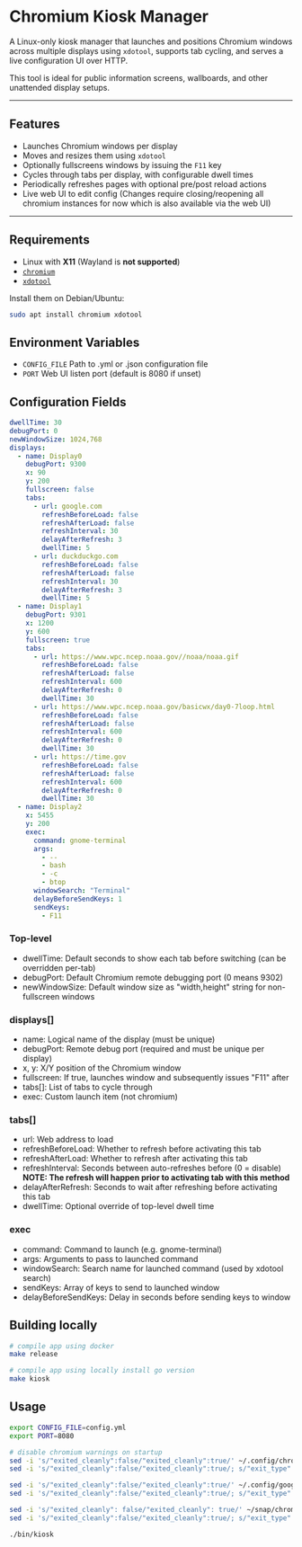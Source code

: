 # Chromium Kiosk Manager

A Linux-only kiosk manager that launches and positions Chromium windows across multiple displays using `xdotool`, supports tab cycling, and serves a live configuration UI over HTTP.

This tool is ideal for public information screens, wallboards, and other unattended display setups.

---

## Features

- Launches Chromium windows per display
- Moves and resizes them using `xdotool`
- Optionally fullscreens windows by issuing the `F11` key
- Cycles through tabs per display, with configurable dwell times
- Periodically refreshes pages with optional pre/post reload actions
- Live web UI to edit config (Changes require closing/reopening all chromium instances for now which is also available via the web UI)

---

## Requirements

- Linux with **X11** (Wayland is **not supported**)
- [`chromium`](https://www.chromium.org/)
- [`xdotool`](https://github.com/jordansissel/xdotool)

Install them on Debian/Ubuntu:

```bash
sudo apt install chromium xdotool
```

## Environment Variables

- `CONFIG_FILE` Path to .yml or .json configuration file
- `PORT` Web UI listen port (default is 8080 if unset)

## Configuration Fields

```yml
dwellTime: 30
debugPort: 0
newWindowSize: 1024,768
displays:
  - name: Display0
    debugPort: 9300
    x: 90
    y: 200
    fullscreen: false
    tabs:
      - url: google.com
        refreshBeforeLoad: false
        refreshAfterLoad: false
        refreshInterval: 30
        delayAfterRefresh: 3
        dwellTime: 5
      - url: duckduckgo.com
        refreshBeforeLoad: false
        refreshAfterLoad: false
        refreshInterval: 30
        delayAfterRefresh: 3
        dwellTime: 5
  - name: Display1
    debugPort: 9301
    x: 1200
    y: 600
    fullscreen: true
    tabs:
      - url: https://www.wpc.ncep.noaa.gov//noaa/noaa.gif
        refreshBeforeLoad: false
        refreshAfterLoad: false
        refreshInterval: 600
        delayAfterRefresh: 0
        dwellTime: 30
      - url: https://www.wpc.ncep.noaa.gov/basicwx/day0-7loop.html
        refreshBeforeLoad: false
        refreshAfterLoad: false
        refreshInterval: 600
        delayAfterRefresh: 0
        dwellTime: 30
      - url: https://time.gov
        refreshBeforeLoad: false
        refreshAfterLoad: false
        refreshInterval: 600
        delayAfterRefresh: 0
        dwellTime: 30
  - name: Display2
    x: 5455
    y: 200
    exec:
      command: gnome-terminal
      args:
        - --
        - bash
        - -c
        - btop
      windowSearch: "Terminal"
      delayBeforeSendKeys: 1
      sendKeys:
        - F11
```

### Top-level

- dwellTime: Default seconds to show each tab before switching (can be overridden per-tab)
- debugPort: Default Chromium remote debugging port (0 means 9302)
- newWindowSize: Default window size as "width,height" string for non-fullscreen windows

### displays[]

- name: Logical name of the display (must be unique)
- debugPort: Remote debug port (required and must be unique per display)
- x, y: X/Y position of the Chromium window
- fullscreen: If true, launches window and subsequently issues "F11" after
- tabs[]: List of tabs to cycle through
- exec: Custom launch item (not chromium)

### tabs[]

- url: Web address to load
- refreshBeforeLoad: Whether to refresh before activating this tab
- refreshAfterLoad: Whether to refresh after activating this tab
- refreshInterval: Seconds between auto-refreshes before (0 = disable) **NOTE: The refresh will happen prior to activating tab with this method**
- delayAfterRefresh: Seconds to wait after refreshing before activating this tab
- dwellTime: Optional override of top-level dwell time

### exec

- command: Command to launch (e.g. gnome-terminal)
- args: Arguments to pass to launched command
- windowSearch: Search name for launched command (used by xdotool search)
- sendKeys: Array of keys to send to launched window
- delayBeforeSendKeys: Delay in seconds before sending keys to window

## Building locally

```sh
# compile app using docker
make release

# compile app using locally install go version
make kiosk
```

## Usage

```sh
export CONFIG_FILE=config.yml
export PORT=8080

# disable chromium warnings on startup
sed -i 's/"exited_cleanly":false/"exited_cleanly":true/' ~/.config/chromium/'Local State'
sed -i 's/"exited_cleanly":false/"exited_cleanly":true/; s/"exit_type":"[^"]\+"/"exit_type":"Normal"/' ~/.config/chromium/Default/Preferences

sed -i 's/"exited_cleanly":false/"exited_cleanly":true/' ~/.config/google-chrome/'Local State'
sed -i 's/"exited_cleanly":false/"exited_cleanly":true/; s/"exit_type":"[^"]\+"/"exit_type":"Normal"/' ~/.config/google-chrome/Default/Preferences

sed -i 's/"exited_cleanly": false/"exited_cleanly": true/' ~/snap/chromium/common/chromium/'Local State'
sed -i 's/"exited_cleanly":false/"exited_cleanly":true/; s/"exit_type":"[^"]\+"/"exit_type":"Normal"/' ~/snap/chromium/common/chromium/Default/Preferences

./bin/kiosk

```
